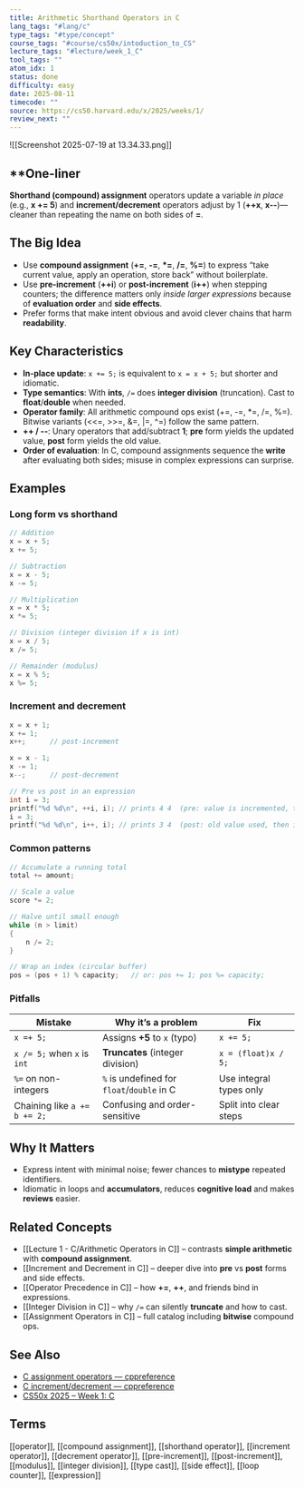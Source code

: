 ```yaml
---
title: Arithmetic Shorthand Operators in C
lang_tags: "#lang/c"
type_tags: "#type/concept"
course_tags: "#course/cs50x/intoduction_to_CS"
lecture_tags: "#lecture/week_1_C"
tool_tags: ""
atom_idx: 1
status: done
difficulty: easy
date: 2025-08-11
timecode: ""
source: https://cs50.harvard.edu/x/2025/weeks/1/
review_next: ""
---
```


![[Screenshot 2025-07-19 at 13.34.33.png]]

## **One-liner
**Shorthand (compound) assignment** operators update a variable *in place* (e.g., **x += 5**) and **increment/decrement** operators adjust by 1 (**++x**, **x--**)—cleaner than repeating the name on both sides of **=**.

## The Big Idea 

- Use **compound assignment** (**+=**, **-=**, **\*=**, **/=**, **%=**) to express “take current value, apply an operation, store back” without boilerplate.
- Use **pre-increment** (**++i**) or **post-increment** (**i++**) when stepping counters; the difference matters only *inside larger expressions* because of **evaluation order** and **side effects**.
- Prefer forms that make intent obvious and avoid clever chains that harm **readability**.

## Key Characteristics 

- **In-place update**: `x += 5;` is equivalent to `x = x + 5;` but shorter and idiomatic.
- **Type semantics**: With **ints**, `/=` does **integer division** (truncation). Cast to **float**/**double** when needed.
- **Operator family**: All arithmetic compound ops exist (+=, -=, \*=, /=, %=). Bitwise variants (<<=, >>=, &=, \|=, ^=) follow the same pattern.
- **++ / --**: Unary operators that add/subtract **1**; **pre** form yields the updated value, **post** form yields the old value.
- **Order of evaluation**: In C, compound assignments sequence the **write** after evaluating both sides; misuse in complex expressions can surprise.

## Examples 

### Long form vs shorthand
```c
// Addition
x = x + 5;
x += 5;

// Subtraction
x = x - 5;
x -= 5;

// Multiplication
x = x * 5;
x *= 5;

// Division (integer division if x is int)
x = x / 5;
x /= 5;

// Remainder (modulus)
x = x % 5;
x %= 5;
```

### Increment and decrement
```c
x = x + 1;
x += 1;
x++;      // post-increment

x = x - 1;
x -= 1;
x--;      // post-decrement

// Pre vs post in an expression
int i = 3;
printf("%d %d\n", ++i, i); // prints 4 4  (pre: value is incremented, then used)
i = 3;
printf("%d %d\n", i++, i); // prints 3 4  (post: old value used, then incremented)
```

### Common patterns
```c
// Accumulate a running total
total += amount;

// Scale a value
score *= 2;

// Halve until small enough
while (n > limit)
{
    n /= 2;
}

// Wrap an index (circular buffer)
pos = (pos + 1) % capacity;   // or: pos += 1; pos %= capacity;
```

### Pitfalls
| Mistake | Why it’s a problem | Fix |
|---------|--------------------|-----|
| `x =+ 5;` | Assigns **+5** to `x` (typo) | `x += 5;` |
| `x /= 5;` when `x` is `int` | **Truncates** (integer division) | `x = (float)x / 5;` |
| `%=` on non-integers | `%` is undefined for `float`/`double` in C | Use integral types only |
| Chaining like `a += b += 2;` | Confusing and order-sensitive | Split into clear steps |

## **Why It Matters**

- Express intent with minimal noise; fewer chances to **mistype** repeated identifiers.
- Idiomatic in loops and **accumulators**, reduces **cognitive load** and makes **reviews** easier.

## Related Concepts

- [[Lecture 1 - C/Arithmetic Operators in C]] – contrasts **simple arithmetic** with **compound assignment**.
- [[Increment and Decrement in C]] – deeper dive into **pre** vs **post** forms and side effects.
- [[Operator Precedence in C]] – how **+=**, **++**, and friends bind in expressions.
- [[Integer Division in C]] – why `/=` can silently **truncate** and how to cast.
- [[Assignment Operators in C]] – full catalog including **bitwise** compound ops.

## See Also

- [C assignment operators — cppreference](https://en.cppreference.com/w/c/language/operator_assignment)
- [C increment/decrement — cppreference](https://en.cppreference.com/w/c/language/operator_incdec)
- [CS50x 2025 – Week 1: C](https://cs50.harvard.edu/x/2025/weeks/1/)

## Terms

[[operator]], [[compound assignment]], [[shorthand operator]], [[increment operator]], [[decrement operator]], [[pre-increment]], [[post-increment]], [[modulus]], [[integer division]], [[type cast]], [[side effect]], [[loop counter]], [[expression]]
